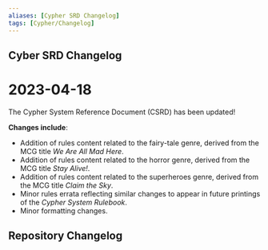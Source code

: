 ```yaml
---
aliases: [Cypher SRD Changelog]
tags: [Cypher/Changelog]
---
```


## Cyber SRD Changelog
# 2023-04-18

The Cypher System Reference Document (CSRD) has been updated!

**Changes include**:

- Addition of rules content related to the fairy-tale genre, derived from the MCG title _We Are All Mad Here_.
- Addition of rules content related to the horror genre, derived from the MCG title _Stay Alive!_.
- Addition of rules content related to the superheroes genre, derived from the MCG title _Claim the Sky_.
- Minor rules errata reflecting similar changes to appear in future printings of the _Cypher System Rulebook_.
- Minor formatting changes.

## Repository Changelog
